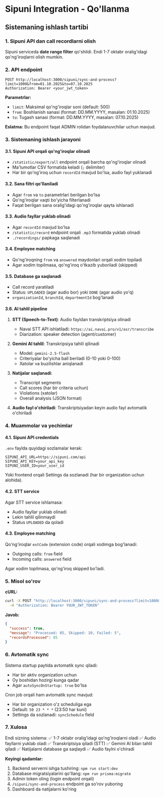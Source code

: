 # Sipuni Integration - Qo'llanma

## Sistemaning ishlash tartibi

### 1. Sipuni API dan call recordlarni olish

Sipuni serviceda **date range filter** qo'shildi. Endi 1-7 oktabr oralig'idagi qo'ng'iroqlarni olish mumkin.

### 2. API endpoint

```http
POST http://localhost:3000/sipuni/sync-and-process?limit=1000&from=01.10.2025&to=07.10.2025
Authorization: Bearer <your_jwt_token>
```

**Parametrlar:**
- `limit`: Maksimal qo'ng'iroqlar soni (default: 500)
- `from`: Boshlanish sanasi (format: DD.MM.YYYY, masalan: 01.10.2025)
- `to`: Tugash sanasi (format: DD.MM.YYYY, masalan: 07.10.2025)

**Eslatma:** Bu endpoint faqat ADMIN rolidan foydalanuvchilar uchun mavjud.

### 3. Sistemaning ishlash jarayoni

#### 3.1. Sipuni API orqali qo'ng'iroqlar olinadi
- `/statistic/export/all` endpoint orqali barcha qo'ng'iroqlar olinadi
- Ma'lumotlar CSV formatida keladi (`;` delimiter)
- Har bir qo'ng'iroq uchun `recordId` mavjud bo'lsa, audio fayl yuklanadi

#### 3.2. Sana filtri qo'llaniladi
- Agar `from` va `to` parametrlari berilgan bo'lsa
- Qo'ng'iroqlar vaqti bo'yicha filterlanadi
- Faqat berilgan sana oralig'idagi qo'ng'iroqlar qayta ishlanadi

#### 3.3. Audio fayllar yuklab olinadi
- Agar `recordId` mavjud bo'lsa
- `/statistic/record` endpoint orqali `.mp3` formatida yuklab olinadi
- `./recordings/` papkaga saqlanadi

#### 3.4. Employee matching
- Qo'ng'iroqning `from` va `answered` maydonlari orqali xodim topiladi
- Agar xodim topilmasa, qo'ng'iroq o'tkazib yuboriladi (skipped)

#### 3.5. Database ga saqlanadi
- Call record yaratiladi
- Status: `UPLOADED` (agar audio bor) yoki `DONE` (agar audio yo'q)
- `organizationId`, `branchId`, `departmentId` bog'lanadi

#### 3.6. AI tahlil pipeline
1. **STT (Speech-to-Text)**: Audio fayldan transkriptsiya olinadi
   - Navai STT API ishlatiladi: `https://ai.navai.pro/v1/asr/transcribe`
   - Diarization: speaker detection (agent/customer)

2. **Gemini AI tahlil**: Transkripsiya tahlil qilinadi
   - Model: `gemini-2.5-flash`
   - Criteriyalar bo'yicha ball beriladi (0-10 yoki 0-100)
   - Xatolar va buzilishlar aniqlanadi

3. **Natijalar saqlanadi**:
   - Transcript segments
   - Call scores (har bir criteria uchun)
   - Violations (xatolar)
   - Overall analysis (JSON format)

4. **Audio fayl o'chiriladi**: Transkriptsiyadan keyin audio fayl avtomatik o'chiriladi

### 4. Muammolar va yechimlar

#### 4.1. Sipuni API credentials
`.env` faylda quyidagi sozlamalar kerak:
```env
SIPUNI_API_URL=https://sipuni.com/api
SIPUNI_API_KEY=your_api_key
SIPUNI_USER_ID=your_user_id
```

Yoki frontend orqali Settings da sozlanadi (har bir organization uchun alohida).

#### 4.2. STT service
Agar STT service ishlamasa:
- Audio fayllar yuklab olinadi
- Lekin tahlil qilinmaydi
- Status `UPLOADED` da qoladi

#### 4.3. Employee matching
Qo'ng'iroqlar `extCode` (extension code) orqali xodimga bog'lanadi:
- Outgoing calls: `from` field
- Incoming calls: `answered` field

Agar xodim topilmasa, qo'ng'iroq skipped bo'ladi.

### 5. Misol so'rov

**cURL:**
```bash
curl -X POST "http://localhost:3000/sipuni/sync-and-process?limit=1000&from=01.10.2025&to=07.10.2025" \
  -H "Authorization: Bearer YOUR_JWT_TOKEN"
```

**Javob:**
```json
{
  "success": true,
  "message": "Processed: 85, Skipped: 10, Failed: 5",
  "recordsProcessed": 85
}
```

### 6. Avtomatik sync

Sistema startup paytida avtomatik sync qiladi:
- Har bir aktiv organization uchun
- Oy boshidan hozirgi kunga qadar
- Agar `autoSyncOnStartup: true` bo'lsa

Cron job orqali ham avtomatik sync mavjud:
- Har bir organization o'z scheduliga ega
- Default: `50 23 * * *` (23:50 har kuni)
- Settings da sozlanadi: `syncSchedule` field

### 7. Xulosa

Endi sizning sistema:
✅ 1-7 oktabr oralig'idagi qo'ng'iroqlarni oladi
✅ Audio fayllarni yuklab oladi
✅ Transkriptsiya qiladi (STT)
✅ Gemini AI bilan tahlil qiladi
✅ Natijalarni database ga saqlaydi
✅ Audio faylni o'chiradi

**Keyingi qadamlar:**
1. Backend serverni ishga tushiring: `npm run start:dev`
2. Database migratsiyalarini qo'llang: `npm run prisma:migrate`
3. Admin token oling (login endpoint orqali)
4. `/sipuni/sync-and-process` endpoint ga so'rov yuboring
5. Dashboard da natijalarni ko'ring
